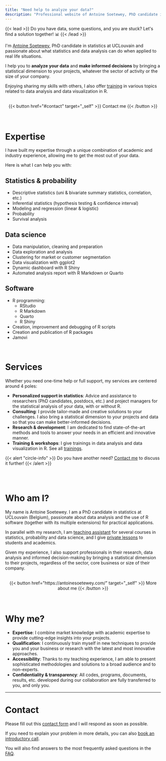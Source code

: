 ```yaml
---
title: "Need help to analyze your data?"
description: "Professional website of Antoine Soetewey, PhD candidate in statistics at UCLouvain"
---
```


{{< lead >}}
Do you have data, some questions, and you are stuck? Let's find a solution together! :bar_chart:
{{< /lead >}}

I'm [Antoine Soetewey](https://antoinesoetewey.com/), PhD candidate in statistics at UCLouvain and passionate about what statistics and data analysis can do when applied to real life situations.

I help you to **analyze your data** and **make informed decisions** by bringing a statistical dimension to your projects, whatever the sector of activity or the size of your company.

Enjoying sharing my skills with others, I also offer [training](/trainings/) in various topics related to data analysis and data visualization in R.

<br>

<center>
{{< button href="#contact" target="_self" >}}
Contact me
{{< /button >}}
</center>

<br>
<br>

# Expertise

I have built my expertise through a unique combination of academic and industry experience, allowing me to get the most out of your data.

Here is what I can help you with:

## Statistics & probability

- Descriptive statistics (uni & bivariate summary statistics, correlation, etc.)
- Inferential statistics (hypothesis testing & confidence interval)
- Modeling and regression (linear & logistic)
- Probability
- Survival analysis

## Data science

- Data manipulation, cleaning and preparation
- Data exploration and analysis
- Clustering for market or customer segmentation
- Data visualization with ggplot2
- Dynamic dashboard with R Shiny
- Automated analysis report with R Markdown or Quarto

## Software

- R programming:
    + RStudio
    + R Markdown
    + Quarto
    + R Shiny
- Creation, improvement and debugging of R scripts
- Creation and publication of R packages
- Jamovi

<br>

# Services

Whether you need one-time help or full support, my services are centered around 4 poles:

- **Personalized support in statistics**: Advice and assistance to researchers (PhD candidates, postdocs, etc.) and project managers for the statistical analysis of your data, with or without R.
- **Consulting**: I provide tailor-made and creative solutions to your challenges. I also bring a statistical dimension to your projects and data so that you can make better-informed decisions.
- **Research & development**: I am dedicated to find state-of-the-art methods and tools to answer your needs in an efficient and innovative manner.
- **Training & workshops**: I give trainings in data analysis and data visualization in R. See all [trainings](/trainings/).
    
{{< alert "circle-info" >}}
Do you have another need? [Contact me](/#contact) to discuss it further!
{{< /alert >}}

<br>
<br>

# Who am I?

My name is Antoine Soetewey. I am a PhD candidate in statistics at UCLouvain (Belgium), passionate about data analysis and the use of R software (together with its multiple extensions) for practical applications.

In parallel with my research, I am [teaching assistant](https://antoinesoetewey.com/teaching/) for several courses in statistics, probability and data science, and I give [private lessons](https://easystat.be/) to students and academics.

Given my experience, I also support professionals in their research, data analysis and informed decision-making by bringing a statistical dimension to their projects, regardless of the sector, core business or size of their company.

<br>

<center>
{{< button href="https://antoinesoetewey.com/" target="_self" >}}
More about me
{{< /button >}}
</center>

<br>
<br>

# Why me?

- **Expertise**: I combine market knowledge with academic expertise to provide cutting-edge insights into your projects.
- **Qualification**: I continuously train myself in new techniques to provide you and your business or research with the latest and most innovative approaches.
- **Accessibility**: Thanks to my teaching experience, I am able to present sophisticated methodologies and solutions to a broad audience and to non-experts.
- **Confidentiality & transparency**: All codes, programs, documents, results, etc. developed during our collaboration are fully transferred to you, and only you.

<!---
<br>
<br>

# Clients

<p align="center">
<img src="/./_index_files/logos-clients-datanalyze.jpeg" alt="logos-clients-datanalyze" width="80%"/>
</p>
<br>
-->

---

# Contact

Please fill out this [contact form](https://airtable.com/shrbfh58Qab0xD4X8) and I will respond as soon as possible.

If you need to explain your problem in more details, you can also [book an introductory call](https://calendly.com/antoinesoetewey/30min).

You will also find answers to the most frequently asked questions in the [FAQ](/faq/).
